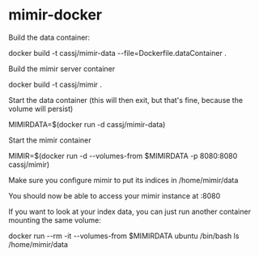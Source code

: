 # mimir-docker

Build the data container:

docker build -t cassj/mimir-data --file=Dockerfile.dataContainer  .

Build the mimir server container

docker build -t cassj/mimir .

Start the data container (this will then exit, but that's fine, because the volume will persist)

MIMIRDATA=$(docker run -d cassj/mimir-data)

Start the mimir container

MIMIR=$(docker run -d --volumes-from $MIMIRDATA -p 8080:8080 cassj/mimir)

Make sure you configure mimir to put its indices in /home/mimir/data

You should now be able to access your mimir instance at <dockerhost>:8080

If you want to look at your index data, you can just run another container mounting the same volume:

docker run --rm -it --volumes-from $MIMIRDATA ubuntu /bin/bash
ls /home/mimir/data


